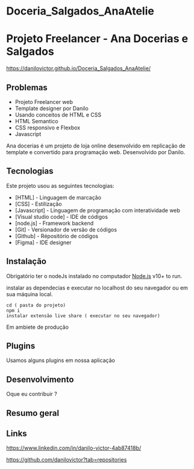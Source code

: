 # Doceria_Salgados_AnaAtelie




# Projeto Freelancer - Ana Docerias e Salgados

https://danilovictor.github.io/Doceria_Salgados_AnaAtelie/



## Problemas

- Projeto Freelancer web
- Template designer por Danilo
- Usando conceitos de HTML e CSS
- HTML Semantico
- CSS responsivo e Flexbox
- Javascript



Ana docerias é um projeto de loja online desenvolvido em replicação de template e convertido para programação web.
Desenvolvido por Danilo.

## Tecnologias

Este projeto usou as seguintes tecnologias:

- [HTML] - Linguagem de marcação
- [CSS] - Estilização
- [Javascript] - Linguagem de programação com interatividade web
- [Visual studio code] - IDE de códigos
- [node.js] - Framework backend
- [Git] - Versionador de  versão de códigos
- [Github] - Répositório de códigos
- [Figma] - IDE designer



## Instalação

Obrigatório ter o nodeJs instalado no computador [Node.js](https://nodejs.org/) v10+ to run.

instalar as dependecias e executar no localhost do seu navegador ou em sua máquina local.

```terminal
cd ( pasta do projeto)
npm i
instalar extensão live share ( executar no seu navegador)
```

Em ambiete de  produção


## Plugins

Usamos alguns plugins em nossa aplicação

<!-- | Plugin | README |
| ------ | ------ |
| Dropbox | [plugins/dropbox/README.md][PlDb] |
| GitHub | [plugins/github/README.md][PlGh] |
| Google Drive | [plugins/googledrive/README.md][PlGd] |
| OneDrive | [plugins/onedrive/README.md][PlOd] |
| Medium | [plugins/medium/README.md][PlMe] |
| Google Analytics | [plugins/googleanalytics/README.md][PlGa] | -->

## Desenvolvimento

Oque eu contribuir ? 



## Resumo geral

## Links
https://www.linkedin.com/in/danilo-victor-4ab87418b/

https://github.com/danilovictor?tab=repositories

